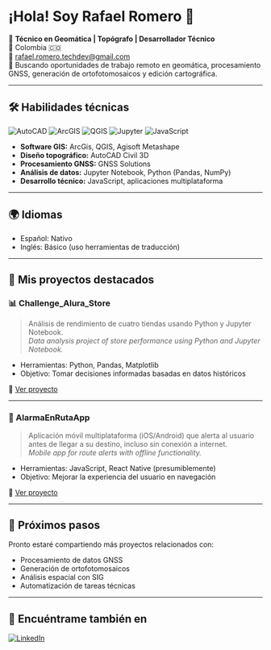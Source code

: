 # ¡Hola! Soy Rafael Romero 👋

🔧 **Técnico en Geomática | Topógrafo | Desarrollador Técnico**  
📍 Colombia 🇨🇴  
📧 rafael.romero.techdev@gmail.com  
💼 Buscando oportunidades de trabajo remoto en geomática, procesamiento GNSS, generación de ortofotomosaicos y edición cartográfica.

---

## 🛠️ Habilidades técnicas

![AutoCAD](https://img.shields.io/badge/AutoCAD-FF9900?logo=autocad&logoColor=white)
![ArcGIS](https://img.shields.io/badge/ArcGIS-00743F?logo=arcgis&logoColor=white)
![QGIS]( https://img.shields.io/badge/QGIS-5C3D2E?logo=qgis&logoColor=white)
![Jupyter]( https://img.shields.io/badge/Jupyter-F37626?logo=jupyter&logoColor=white)
![JavaScript]( https://img.shields.io/badge/JavaScript-F7DF1E?logo=javascript&logoColor=black)

- **Software GIS:** ArcGis, QGIS, Agisoft Metashape  
- **Diseño topográfico:** AutoCAD Civil 3D  
- **Procesamiento GNSS:** GNSS Solutions  
- **Análisis de datos:** Jupyter Notebook, Python (Pandas, NumPy)  
- **Desarrollo técnico:** JavaScript, aplicaciones multiplataforma  

---

## 🌍 Idiomas

- Español: Nativo  
- Inglés: Básico (uso herramientas de traducción)

---

## 💼 Mis proyectos destacados

### 📊 Challenge_Alura_Store
> Análisis de rendimiento de cuatro tiendas usando Python y Jupyter Notebook.  
> *Data analysis project of store performance using Python and Jupyter Notebook.*

- Herramientas: Python, Pandas, Matplotlib  
- Objetivo: Tomar decisiones informadas basadas en datos históricos  

🔗 [Ver proyecto]( https://github.com/RafaelRomeroTechDev/Challenge_Alura_Store )

---

### 🚨 AlarmaEnRutaApp
> Aplicación móvil multiplataforma (iOS/Android) que alerta al usuario antes de llegar a su destino, incluso sin conexión a internet.  
> *Mobile app for route alerts with offline functionality.*

- Herramientas: JavaScript, React Native (presumiblemente)  
- Objetivo: Mejorar la experiencia del usuario en navegación  

🔗 [Ver proyecto](https://github.com/RafaelRomeroTechDev/AlarmaEnRutaApp )

---

## 📁 Próximos pasos

Pronto estaré compartiendo más proyectos relacionados con:
- Procesamiento de datos GNSS
- Generación de ortofotomosaicos
- Análisis espacial con SIG
- Automatización de tareas técnicas

---

## 🔗 Encuéntrame también en

[![LinkedIn](https://img.shields.io/badge/LinkedIn-0077B5?style=for-the-badge&logo=linkedin&logoColor=white)]( https://www.linkedin.com/in/robinson-rafael-romero-rueda-020844370 )
